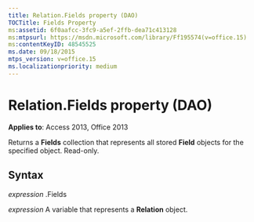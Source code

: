 ```yaml
---
title: Relation.Fields property (DAO)
TOCTitle: Fields Property
ms:assetid: 6f0aafcc-3fc9-a5ef-2ffb-dea71c413128
ms:mtpsurl: https://msdn.microsoft.com/library/Ff195574(v=office.15)
ms:contentKeyID: 48545525
ms.date: 09/18/2015
mtps_version: v=office.15
ms.localizationpriority: medium
---
```


# Relation.Fields property (DAO)


**Applies to**: Access 2013, Office 2013

Returns a **Fields** collection that represents all stored **Field** objects for the specified object. Read-only.

## Syntax

*expression* .Fields

*expression* A variable that represents a **Relation** object.

